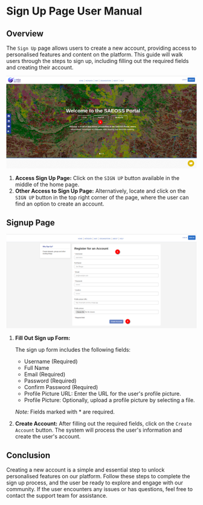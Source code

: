 # Sign Up Page User Manual

## Overview

The `Sign Up` page allows users to create a new account, providing access to personalised features and content on the platform. This guide will walk users through the steps to sign up, including filling out the required fields and creating their account.

![signup](./img/signup-1.png)

1. **Access Sign Up Page:** Click on the `SIGN UP` button available in the middle of the home page. 
2. **Other Access to Sign Up Page:** Alternatively, locate and click on the `SIGN UP` button in the top right corner of the page, where the user can find an option to create an account.

## Signup Page

![signup page](./img/signup-2.png)

1. **Fill Out Sign up Form:**

    The sign up form includes the following fields:
    - Username (Required)
    - Full Name
    - Email (Required)
    - Password (Required)
    - Confirm Password (Required)
    - Profile Picture URL: Enter the URL for the user's profile picture.
    - Profile Picture: Optionally, upload a profile picture by selecting a file.

    *Note:* Fields marked with * are required.

2. **Create Account:** After filling out the required fields, click on the `Create Account` button.
The system will process the user's information and create the user's account.

## Conclusion

Creating a new account is a simple and essential step to unlock personalised features on our platform. Follow these steps to complete the sign up process, and the user be ready to explore and engage with our community. If the user encounters any issues or has questions, feel free to contact the support team for assistance.

